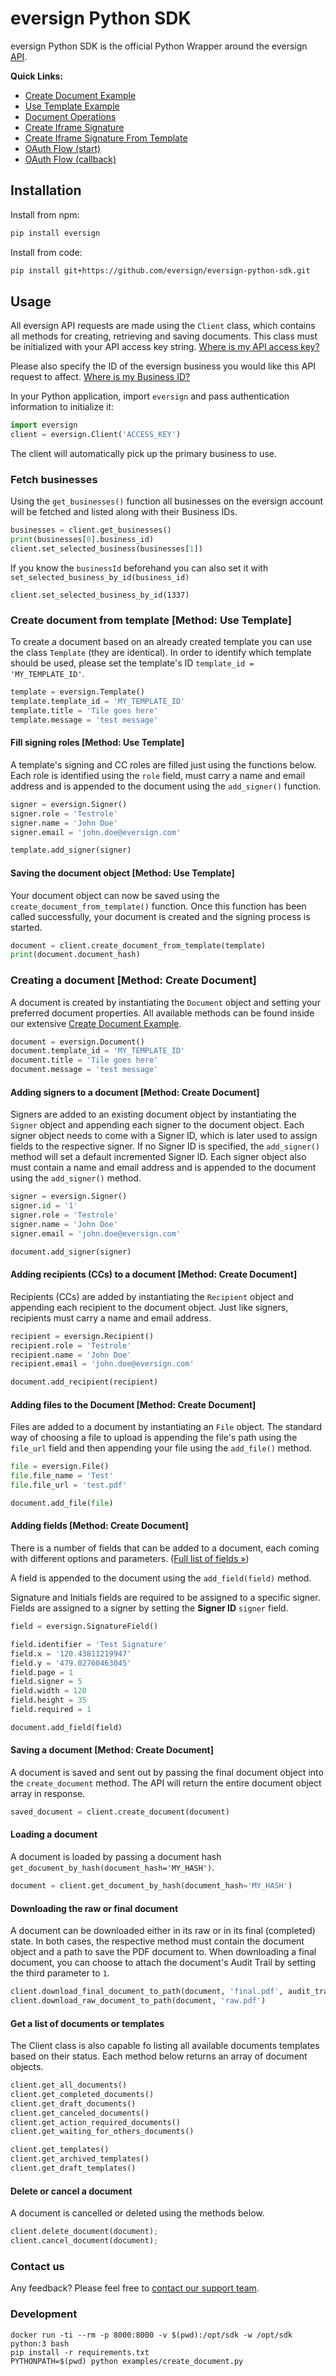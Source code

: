# eversign Python SDK #

eversign Python SDK is the official Python Wrapper around the eversign [API](https://eversign.com/api/documentation).

**Quick Links:**
  - [Create Document Example](/examples/create_document.py)
  - [Use Template Example](/examples/create_document_from_template.py)
  - [Document Operations](/examples/document_operations.py)
  - [Create Iframe Signature](/examples/iframe.py)
  - [Create Iframe Signature From Template](/examples/iframe_template.py)
  - [OAuth Flow (start)](/examples/oauth.py)
  - [OAuth Flow (callback)](/examples/oauth_token.py)


## Installation

Install from npm:
````sh
pip install eversign
````

Install from code:
````sh
pip install git+https://github.com/eversign/eversign-python-sdk.git
````

## Usage

All eversign API requests are made using the `Client` class, which contains all methods for creating, retrieving and saving documents. This class must be initialized with your API access key string. [Where is my API access key?](https://eversign.com/api/documentation/intro#api-access-key)

Please also specify the ID of the eversign business you would like this API request to affect. [Where is my Business ID?](https://eversign.com/api/documentation/intro#business-selection)

In your Python application, import `eversign` and pass authentication information to initialize it:

````python
import eversign
client = eversign.Client('ACCESS_KEY')
````

The client will automatically pick up the primary business to use.

### Fetch businesses
Using the `get_businesses()` function all businesses on the eversign account will be fetched and listed along with their Business IDs.

````python
businesses = client.get_businesses()
print(businesses[0].business_id)
client.set_selected_business(businesses[1])
````

If you know the `businessId` beforehand you can also set it with `set_selected_business_by_id(business_id)`

```
client.set_selected_business_by_id(1337)
```

### Create document from template [Method: Use Template]
To create a document based on an already created template you can use the class `Template` (they are identical). In order to identify which template should be used, please set the template's ID `template_id = 'MY_TEMPLATE_ID'`.

````python
template = eversign.Template()
template.template_id = 'MY_TEMPLATE_ID'
template.title = 'Tile goes here'
template.message = 'test message'
````

#### Fill signing roles [Method: Use Template]
A template's signing and CC roles are filled just using the functions below. Each role is identified using the `role` field, must carry a name and email address and is appended to the document using the `add_signer()` function.

````python
signer = eversign.Signer()
signer.role = 'Testrole'
signer.name = 'John Doe'
signer.email = 'john.doe@eversign.com'

template.add_signer(signer)
````

#### Saving the document object [Method: Use Template]
Your document object can now be saved using the `create_document_from_template()` function. Once this function has been called successfully, your document is created and the signing process is started.

````python
document = client.create_document_from_template(template)
print(document.document_hash)
````

### Creating a document [Method: Create Document]
A document is created by instantiating the `Document` object and setting your preferred document properties. All available methods can be found inside our extensive [Create Document Example](/examples/create_document.js).

````python
document = eversign.Document()
document.template_id = 'MY_TEMPLATE_ID'
document.title = 'Tile goes here'
document.message = 'test message'
````

#### Adding signers to a document [Method: Create Document]
Signers are added to an existing document object by instantiating the `Signer` object and appending each signer to the document object. Each signer object needs to come with a Signer ID, which is later used to assign fields to the respective signer. If no Signer ID is specified, the `add_signer()` method will set a default incremented Signer ID. Each signer object also must contain a name and email address and is appended to the document using the `add_signer()` method.

````python
signer = eversign.Signer()
signer.id = '1'
signer.role = 'Testrole'
signer.name = 'John Doe'
signer.email = 'john.doe@eversign.com'

document.add_signer(signer)
````

#### Adding recipients (CCs) to a document [Method: Create Document]
Recipients (CCs) are added by instantiating the `Recipient` object and appending each recipient to the document object. Just like signers, recipients must carry a name and email address.

````python
recipient = eversign.Recipient()
recipient.role = 'Testrole'
recipient.name = 'John Doe'
recipient.email = 'john.doe@eversign.com'

document.add_recipient(recipient)
````

#### Adding files to the Document [Method: Create Document]
Files are added to a document by instantiating an `File` object. The standard way of choosing a file to upload is appending the file's path using the `file_url` field and then appending your file using the `add_file()` method.

````python
file = eversign.File()
file.file_name = 'Test'
file.file_url = 'test.pdf'

document.add_file(file)
````

#### Adding fields [Method: Create Document]
There is a number of fields that can be added to a document, each coming with different options and parameters. ([Full list of fields »](https://eversign.com/api/documentation/fields))

A field is appended to the document using the `add_field(field)` method.

Signature and Initials fields are required to be assigned to a specific signer. Fields are assigned to a signer by setting the **Signer ID** `signer` field.

````python
field = eversign.SignatureField()

field.identifier = 'Test Signature'
field.x = '120.43811219947'
field.y = '479.02760463045'
field.page = 1
field.signer = 5
field.width = 120
field.height = 35
field.required = 1

document.add_field(field)
````

#### Saving a document [Method: Create Document]
A document is saved and sent out by passing the final document object into the `create_document` method. The API will return the entire document object array in response.

```python
saved_document = client.create_document(document)
```

#### Loading a document

A document is loaded by passing a document hash `get_document_by_hash(document_hash='MY_HASH')`.

```python
document = client.get_document_by_hash(document_hash='MY_HASH')
```

#### Downloading the raw or final document
A document can be downloaded either in its raw or in its final (completed) state. In both cases, the respective method must contain the document object and a path to save the PDF document to. When downloading a final document, you can choose to attach the document's Audit Trail by setting the third parameter to `1`.

```python
client.download_final_document_to_path(document, 'final.pdf', audit_trail=0)
client.download_raw_document_to_path(document, 'raw.pdf')
```

#### Get a list of documents or templates
The Client class is also capable fo listing all available documents templates based on their status. Each method below returns an array of document objects.

```python
client.get_all_documents()
client.get_completed_documents()
client.get_draft_documents()
client.get_canceled_documents()
client.get_action_required_documents()
client.get_waiting_for_others_documents()

client.get_templates()
client.get_archived_templates()
client.get_draft_templates()
```

#### Delete or cancel a document
A document is cancelled or deleted using the methods below.

```python
client.delete_document(document);
client.cancel_document(document);
```


### Contact us
Any feedback? Please feel free to [contact our support team](https://eversign.com/contact).

### Development
```
docker run -ti --rm -p 8000:8000 -v $(pwd):/opt/sdk -w /opt/sdk python:3 bash
pip install -r requirements.txt
PYTHONPATH=$(pwd) python examples/create_document.py
```
